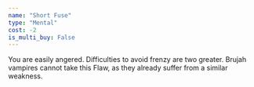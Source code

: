 ```yaml
---
name: "Short Fuse"
type: "Mental"
cost: -2
is_multi_buy: False
---
```


You are easily angered. Difficulties to avoid frenzy are two greater. Brujah vampires cannot take this Flaw, as they already suffer from a similar weakness.